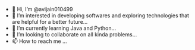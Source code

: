 - 👋 Hi, I’m @avijain010499
- 👀 I’m interested in developing softwares and exploring technologies that are helpful for a better future...
- 🌱 I’m currently learning Java and Python...
- 💞️ I’m looking to collaborate on all kinda problems...
- 📫 How to reach me ...

<!---
avijain010499/avijain010499 is a ✨ special ✨ repository because its `README.md` (this file) appears on your GitHub profile.
You can click the Preview link to take a look at your changes.
--->
